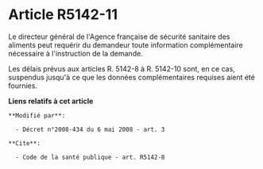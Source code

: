 # Article R5142-11

Le directeur général de l'Agence française de sécurité sanitaire des aliments peut requérir du demandeur toute information
complémentaire nécessaire à l'instruction de la demande. 

Les délais prévus aux articles R. 5142-8 à R. 5142-10 sont, en ce cas, suspendus jusqu'à ce que les données complémentaires
requises aient été fournies.

**Liens relatifs à cet article**

	**Modifié par**:

	  - Décret n°2008-434 du 6 mai 2008 - art. 3

	**Cite**:

	  - Code de la santé publique - art. R5142-8
